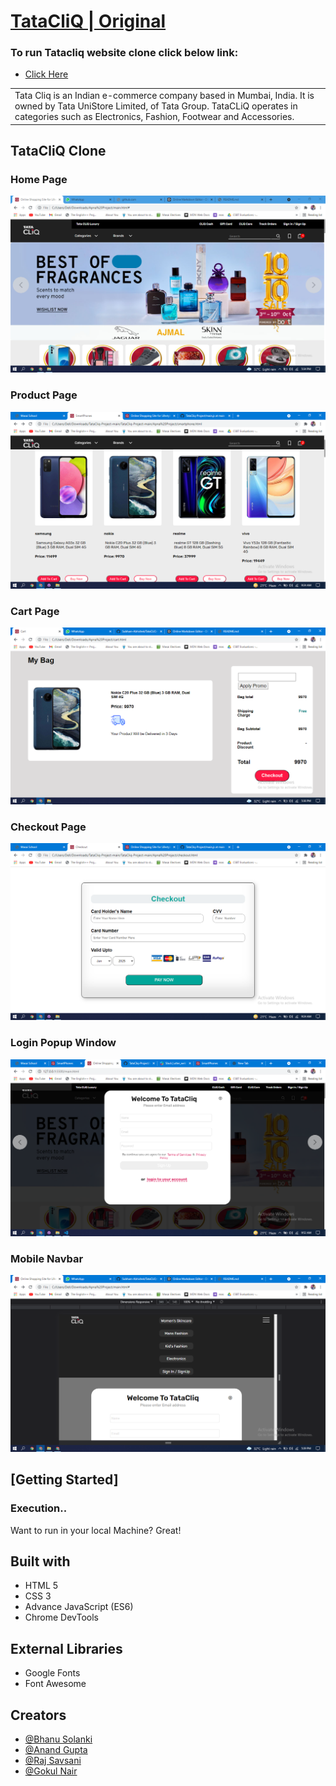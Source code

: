 # [TataCliQ | Original](https://www.tatacliq.com/)
### To run Tatacliq website clone click below link:
- [Click Here](https://programmerbhanu.github.io/TataCliq-Project/)
<table>
<tr>
<td>
Tata Cliq is an Indian e-commerce company based in Mumbai, India. It is owned by Tata UniStore Limited, of Tata Group. TataCLiQ operates in categories such as Electronics, Fashion, Footwear and Accessories.
</td>
</tr>
</table>




## TataCliQ Clone

### Home Page

![](https://github.com/ProgrammerBhanu/TataCliq-Project/blob/main/images/home-page.png)

### Product Page
![](https://github.com/ProgrammerBhanu/TataCliq-Project/blob/main/images/product.png)

### Cart Page
![](https://github.com/ProgrammerBhanu/TataCliq-Project/blob/main/images/cart.png)

### Checkout Page
![](https://github.com/ProgrammerBhanu/TataCliq-Project/blob/main/images/checkout.png)

### Login Popup Window
![](https://github.com/ProgrammerBhanu/TataCliq-Project/blob/main/images/loginpage.png)

### Mobile Navbar
![](https://github.com/ProgrammerBhanu/TataCliq-Project/blob/main/images/Mobile_nav.png)



## [Getting Started]

### Execution..
Want to run in your local Machine? Great!




## Built with 

- HTML 5
- CSS 3
- Advance JavaScript (ES6)
- Chrome DevTools

## External Libraries

- Google Fonts
- Font Awesome

## Creators

- [@Bhanu Solanki](https://github.com/ProgrammerBhanu)
- [@Anand Gupta](https://github.com/anand7071)
- [@Raj Savsani](https://github.com/raj-savsani)
- [@Gokul Nair](https://github.com/gokuliscoding)

  
